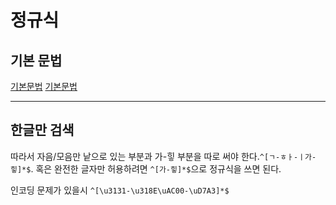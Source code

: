 # 정규식

## 기본 문법

[기본문법](https://gocoding.tistory.com/93)
[기본문법](https://j07051.tistory.com/554)

---

## 한글만 검색

따라서 자음/모음만 낱으로 있는 부분과 가-힣 부분을 따로 써야 한다.`^[ㄱ-ㅎㅏ-ㅣ가-힣]*$`. 혹은 완전한 글자만 허용하려면 `^[가-힣]*$`으로 정규식을 쓰면 된다.

인코딩 문제가 있을시 `^[\u3131-\u318E\uAC00-\uD7A3]*$`
